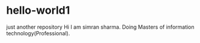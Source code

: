 # hello-world1
just another repository 
Hi I am simran sharma. Doing Masters of information technology(Professional). 
